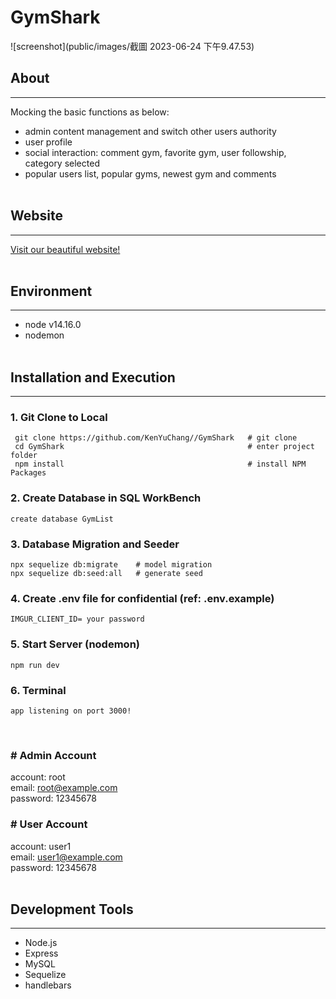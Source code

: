 # GymShark

![screenshot](public/images/截圖 2023-06-24 下午9.47.53)

## About

---

Mocking the basic functions as below:

- admin content management and switch other users authority
- user profile
- social interaction: comment gym, favorite gym, user followship, category selected
- popular users list, popular gyms, newest gym and comments
  <br><br>

## Website

---

[Visit our beautiful website!](https://damp-thicket-93925-2b7d12d0c561.herokuapp.com/signin)
<br><br>


## Environment

---

- node v14.16.0
- nodemon
  <br><br>

## Installation and Execution

---

### 1. Git Clone to Local

```
 git clone https://github.com/KenYuChang//GymShark   # git clone
 cd GymShark                                         # enter project folder
 npm install                                         # install NPM Packages
```

### 2. Create Database in SQL WorkBench

```
create database GymList
```

### 3. Database Migration and Seeder

```
npx sequelize db:migrate    # model migration
npx sequelize db:seed:all   # generate seed
```

### 4. Create .env file for confidential (ref: .env.example)

```
IMGUR_CLIENT_ID= your password
```

### 5. Start Server (nodemon)

```
npm run dev
```

### 6. Terminal

```
app listening on port 3000!
```

<br>


### # Admin Account

account: root <br>
email: root@example.com <br>
password: 12345678 <br>

### # User Account

account: user1 <br>
email: user1@example.com <br>
password: 12345678 <br>
<br>

## Development Tools

---

- Node.js
- Express
- MySQL
- Sequelize
- handlebars
  <br><br>
  
